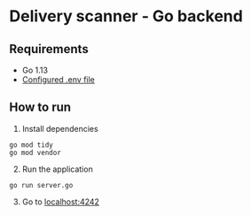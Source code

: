 # Delivery scanner - Go backend

## Requirements

- Go 1.13
- [Configured .env file](../../README.md)

## How to run

1. Install dependencies

```
go mod tidy
go mod vendor
```

2. Run the application

```
go run server.go
```

3. Go to [localhost:4242](http://localhost:4242)
